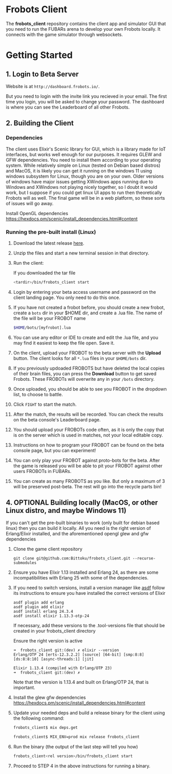 # Frobots Client
The **frobots_client** repository contains the client app and simulator GUI that you need to run the FUBARs arena to develop your own Frobots locally.  It connects with the game simulator through websockets.

# Getting Started

## 1. Login to Beta Server
Website is at `http://dashboard.frobots.io/`. 

But you need to login with the invite link you recieved in your email. The first time you login, you will be asked to change your password.  The dashboard is where you can see the Leaderboard of all other Frobots.

## 2. Building the Client

### Dependencies
The client uses Elixir's Scenic library for GUI, which is a library made for IoT interfaces, but works well enough for our purposes. It requires GLEW and GFW dependencies.  You need to install them according to your operating system. While relatively simple on Linux (tested on Debian based distros) and MacOS, it is likely you can get it running on the windows 11 using windows subsystem for Linux, though you are on your own. Older versions of windows have major issues getting XWindows apps running due to Windows and XWindows not playing nicely together, so I doubt it would work, but I suppose if you could get linux UI apps to run then theoretically Frobots will as well.  The final game will be in a web platform, so these sorts of issues will go away.

Install OpenGL dependencies
https://hexdocs.pm/scenic/install_dependencies.html#content

### Running the pre-built install (Linux)
1. Download the latest release [here](https://github.com/Bittoku/frobots_client/tags).
2. Unzip the files and start a new terminal session in that directory.
3. Run the client:
    
    If you downloaded the tar file
    ```bash
    <tardir>/bin/frobots_client start
    ```
 

4. Login by entering your beta access username and password on the client landing page. You only need to do this once.
5. If you have not created a frobot before, you should create a new frobot, create a `bots` dir in your $HOME dir, 
and create a .lua file. The name of the file will be your FROBOT name
   ```bash
   $HOME/bots/[myfrobot].lua
   ```
6. You can use any editor or IDE to create and edit the .lua file, and you may find it easiest to keep the file open. Save it.
7. On the client, upload your FROBOT to the beta server with the **Upload** button. The client looks for all `*.lua` files in your `$HOME/bots` dir.
8. If you previously updoaded FROBOTS but have deleted the local copies of their brain files, you can press the **Download** button to get saved Frobots. These FROBOTs will overwrite any in your `/bots` directory.
9. Once uploaded, you should be able to see you FROBOT in the dropdown list, to choose to battle.
10. Click `FIGHT` to start the match.
11. After the match, the results will be recorded. You can check the results on the beta console's Leaderboard page.
12. You should upload your FROBOTs code often, as it is only the copy that is on the server which is used in matches, not your local editable copy.
13. Instructions on how to program your FROBOT can be found on the beta console page, but you can experiment!
14. You can only play your FROBOT against proto-bots for the beta. After the game is released you will be able to pit your FROBOT against other users FROBOTs in FUBARs.
15. You can create as many FROBOTS as you like. But only a maximum of 3 will be preserved post-beta. The rest will go into the recycle parts bin!

## 4. OPTIONAL Building locally (MacOS, or other Linux distro, and maybe Windows 11)

If you can't get the pre-built binaries to work (only built for debian based linux) then you can build it locally. All you need is the right version of Erlang/Elixir installed, and the aforementioned opengl glew and gfw dependencies

1. Clone the game client repository

    ```shell
    git clone git@github.com:Bittoku/frobots_client.git --recurse-submodules
    ```

2. Ensure you have Elixir 1.13 installed and Erlang 24, as there are some incompatibilities with Erlang 25 with some of the dependencies.
3. If you need to switch versions, install a version manager like [asdf](https://asdf-vm.com/guide/getting-started.html) follow its instructions to ensure you have installed the correct versions of Elixir

    ```shell
    asdf plugin add erlang
    asdf plugin add elixir
    asdf install erlang 24.3.4
    asdf install elixir 1.13.3-otp-24
    ```

    If necessary, add these versions to the .tool-versions file that should be created in your frobots_client directory

    Ensure the right version is active

    ```shell
    ➜  frobots_client git:(dev) ✗ elixir --version
    Erlang/OTP 24 [erts-12.3.2.2] [source] [64-bit] [smp:8:8] [ds:8:8:10] [async-threads:1] [jit]

    Elixir 1.13.4 (compiled with Erlang/OTP 23)
    ➜  frobots_client git:(dev) ✗ 
    ```

    Note that the version is 1.13.4 and built on Erlang/OTP 24, that is important.

4. Install the glew gfw dependencies https://hexdocs.pm/scenic/install_dependencies.html#content

5. Update your needed deps and build a release binary for the client using the following command:

   ```bash
   frobots_client$ mix deps.get
   
   frobots_client$ MIX_ENV=prod mix release frobots_client
    ```
6. Run the binary (the output of the last step will tell you how)

    ```bash
   frobots_client<rel version>/bin/frobots_client start
    ```
7. Proceed to STEP 4 in the above instructions for running a binary.
